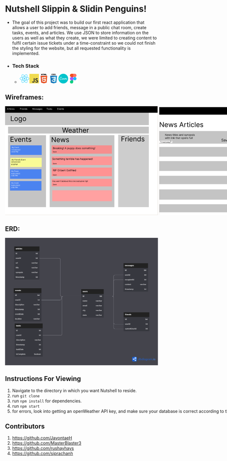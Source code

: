 # Nutshell Slippin & Slidin Penguins!

- The goal of this project was to build our first react application that allows a user to add friends, message in a public chat room, create tasks, events, and articles. We use JSON to store information on the users as well as what they create, we were limited to creating content to fulfil certain issue tickets under a time-constraint so we could not finish the styling for the website, but all requested functionality is implemented.
- ### Tech Stack
  - <nobr><img width ='32px' src ='https://raw.githubusercontent.com/devicons/devicon/1119b9f84c0290e0f0b38982099a2bd027a48bf1/icons/react/react-original.svg'><img width ='32px' src ='https://raw.githubusercontent.com/devicons/devicon/master/icons/javascript/javascript-original.svg'><img width ='32px' src ='https://raw.githubusercontent.com/devicons/devicon/master/icons/html5/html5-original-wordmark.svg'><img width ='32px' src ='https://raw.githubusercontent.com/devicons/devicon/master/icons/css3/css3-original-wordmark.svg'><img width ='32px' src ='https://raw.githubusercontent.com/devicons/devicon/master/icons/canva/canva-original.svg'><img width ='32px' src ='https://github.com/devicons/devicon/blob/master/icons/figma/figma-original.svg'>

## Wireframes:

![App State 1](./wireframes/dashboard.png) ![App State 2](./wireframes/articles.png) ![App State 3](./wireframes/events.png) ![App State 4](./wireframes/forum.png)

## ERD:

![Entity Resource Diagram](ERD.png)

## Instructions For Viewing

1. Navigate to the directory in which you want Nutshell to reside.
1. run `git clone`
1. run `npm install` for dependencies.
1. run `npm start`
1. for errors, look into getting an openWeather API key, and make sure your database is correct according to the ERD.

## Contributors

1. https://github.com/JavontaeH
2. https://github.com/MasterBlaster3
3. https://github.com/rushayhays
4. https://github.com/siprachanh
